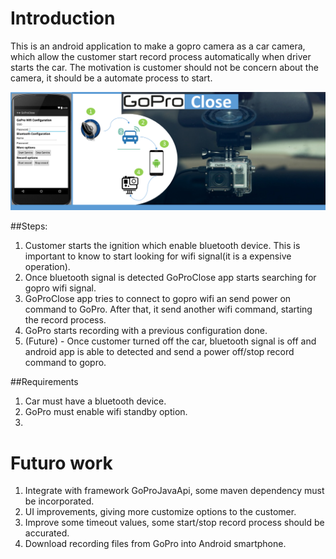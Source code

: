 # Introduction
This is an android application to make a gopro camera as a car camera, which allow the customer start record process automatically when driver starts the car. The motivation is customer should not be concern about the camera, it should be a automate process to start.  

![GoProClose - Workflow](https://github.com/gonella/GoProClose/blob/master/doc/GoProCloseWorkFlow.png "GoProClose - Workflow")

##Steps:

1. Customer starts the ignition which enable bluetooth device. This is important to know to start looking for wifi signal(it is a expensive operation). 
2. Once bluetooth signal is detected GoProClose app starts searching for gopro wifi signal. 
3. GoProClose app tries to connect to gopro wifi an send power on command to GoPro. After that, it send another wifi command, starting the record process. 
4. GoPro starts recording with a previous configuration done. 
5. (Future) - Once customer turned off the car, bluetooth signal is off and android app is able to detected and send a power off/stop record command to gopro. 

##Requirements
 1. Car must have a bluetooth device. 
 2. GoPro must enable wifi standby option. 
 3. 

# Futuro work
 1. Integrate with framework GoProJavaApi, some maven dependency must be incorporated.
 2. UI improvements, giving more customize options to the customer. 
 2. Improve some timeout values, some start/stop record process should be accurated.
 3. Download recording files from GoPro into Android smartphone. 
